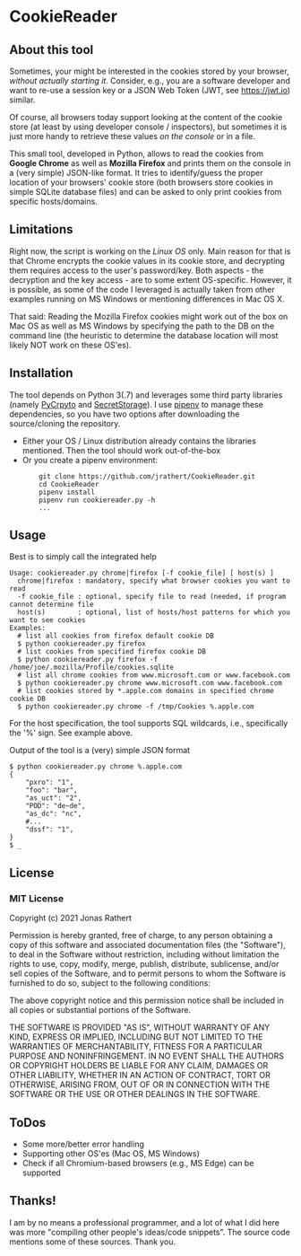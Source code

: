 # CookieReader

## About this tool

Sometimes, your might be interested in the cookies stored by your browser, _without actually starting it_. 
Consider, e.g., you are a software developer and want to re-use a session key or a JSON Web Token (JWT, 
see https://jwt.io) similar. 

Of course, all browsers today support looking at the content of the cookie store (at least by using developer 
console / inspectors), but sometimes it is just more handy to retrieve these values _on the console_ or in a file.

This small tool, developed in Python, allows to read the cookies from **Google Chrome** as well as **Mozilla Firefox** and
prints them on the console in a (very simple) JSON-like format. It tries to identify/guess the proper location of
your browsers' cookie store (both browsers store cookies in simple SQLite database files) and can be asked to 
only print cookies from specific hosts/domains.

## Limitations

Right now, the script is working on the _Linux OS_ only. Main reason for that is that Chrome encrypts the cookie 
values in its cookie store, and decrypting them requires access to the user's password/key.  Both aspects - the 
decryption and the key access - are to some extent OS-specific. However, it is possible, as some of the code I
leveraged is actually taken from other examples running on MS Windows or mentioning differences in Mac OS X.

That said: Reading the Mozilla Firefox cookies might work out of the box on Mac OS as well as MS Windows by
specifying the path to the DB on the command line (the heuristic to determine the database location will most
likely NOT work on these OS'es).

## Installation

The tool depends on Python 3(.7) and leverages some third party libraries (namely 
[PyCrpyto](https://pypi.org/project/pycrypto/) and [SecretStorage](https://pypi.org/project/SecretStorage/)). 
I use [pipenv](https://pipenv.pypa.io/) to manage these dependencies, so you have two options after downloading 
the source/cloning the repository. 
- Either your OS / Linux distribution already contains the libraries mentioned. Then the tool should work 
  out-of-the-box
- Or you create a pipenv environment:
  ```
      git clone https://github.com/jrathert/CookieReader.git
      cd CookieReader
      pipenv install 
      pipenv run cookiereader.py -h
      ...
  ```

## Usage

Best is to simply call the integrated help
```
Usage: cookiereader.py chrome|firefox [-f cookie_file] [ host(s) ]
  chrome|firefox : mandatory, specify what browser cookies you want to read
  -f cookie_file : optional, specify file to read (needed, if program cannot determine file
  host(s)        : optional, list of hosts/host patterns for which you want to see cookies
Examples:
  # list all cookies from firefox default cookie DB
  $ python cookiereader.py firefox 
  # list cookies from specified firefox cookie DB
  $ python cookiereader.py firefox -f /home/joe/.mozilla/Profile/cookies.sqlite
  # list all chrome cookies from www.microsoft.com or www.facebook.com
  $ python cookiereader.py chrome www.microsoft.com www.facebook.com
  # list cookies stored by *.apple.com domains in specified chrome cookie DB
  $ python cookiereader.py chrome -f /tmp/Cookies %.apple.com
```
For the host specification, the tool supports SQL wildcards, i.e., specifically the '%' sign. See example above.

Output of the tool is a (very) simple JSON format

```
$ python cookiereader.py chrome %.apple.com
{
    "pxro": "1",
    "foo": "bar",
    "as_uct": "2",
    "POD": "de~de",
    "as_dc": "nc",
    #...
    "dssf": "1",
}
$ _
```

## License

### MIT License

Copyright (c) 2021 Jonas Rathert

Permission is hereby granted, free of charge, to any person obtaining a copy
of this software and associated documentation files (the "Software"), to deal
in the Software without restriction, including without limitation the rights
to use, copy, modify, merge, publish, distribute, sublicense, and/or sell
copies of the Software, and to permit persons to whom the Software is
furnished to do so, subject to the following conditions:

The above copyright notice and this permission notice shall be included in all
copies or substantial portions of the Software.

THE SOFTWARE IS PROVIDED "AS IS", WITHOUT WARRANTY OF ANY KIND, EXPRESS OR
IMPLIED, INCLUDING BUT NOT LIMITED TO THE WARRANTIES OF MERCHANTABILITY,
FITNESS FOR A PARTICULAR PURPOSE AND NONINFRINGEMENT. IN NO EVENT SHALL THE
AUTHORS OR COPYRIGHT HOLDERS BE LIABLE FOR ANY CLAIM, DAMAGES OR OTHER
LIABILITY, WHETHER IN AN ACTION OF CONTRACT, TORT OR OTHERWISE, ARISING FROM,
OUT OF OR IN CONNECTION WITH THE SOFTWARE OR THE USE OR OTHER DEALINGS IN THE
SOFTWARE.

## ToDos

- Some more/better error handling
- Supporting other OS'es (Mac OS, MS Windows)
- Check if all Chromium-based browsers (e.g., MS Edge) can be supported

## Thanks!

I am by no means a professional programmer, and a lot of what I did here was more "compiling other people's 
ideas/code snippets". The source code mentions some of these sources. Thank you. 

